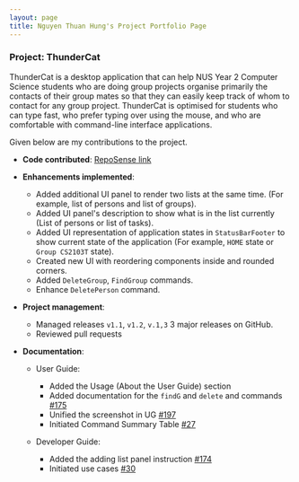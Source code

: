 ```yaml
---
layout: page
title: Nguyen Thuan Hung's Project Portfolio Page
---
```


### Project: ThunderCat

ThunderCat is a desktop application that can help NUS Year 2 Computer Science students who are doing group projects organise primarily the contacts of their group mates so that they can easily keep track of whom to contact for any group project. ThunderCat is optimised for students who can type fast, who prefer typing over using the mouse, and who are comfortable with command-line interface applications.

Given below are my contributions to the project.

* **Code contributed**: [RepoSense link](https://nus-cs2103-ay2122s1.github.io/tp-dashboard/?search=hungkhoaitay&sort=groupTitle&sortWithin=title&since=2021-09-17&timeframe=commit&mergegroup=&groupSelect=groupByRepos&breakdown=false)

* **Enhancements implemented**:
  * Added additional UI panel to render two lists at the same time. (For example, list of persons and list of groups).
  * Added UI panel's description to show what is in the list currently (List of persons or list of tasks).
  * Added UI representation of application states in `StatusBarFooter` to show current state of the application (For example, `HOME` state or `Group CS2103T` state).
  * Created new UI with reordering components inside and rounded corners.
  * Added `DeleteGroup`, `FindGroup` commands.
  * Enhance `DeletePerson` command.

* **Project management**:
  * Managed releases `v1.1`, `v1.2`, `v.1,3` 3 major releases on GitHub.
  * Reviewed pull requests

* **Documentation**:
  * User Guide:
    * Added the Usage (About the User Guide) section
    * Added documentation for the `findG` and `delete` and commands [\#175](https://github.com/AY2122S1-CS2103T-W17-3/tp/pull/175)
    * Unified the screenshot in UG [\#197](https://github.com/AY2122S1-CS2103T-W17-3/tp/pull/197)
    * Initiated Command Summary Table [\#27](https://github.com/AY2122S1-CS2103T-W17-3/tp/pull/27)

  * Developer Guide:
    * Added the adding list panel instruction [\#174](https://github.com/AY2122S1-CS2103T-W17-3/tp/pull/174)
    * Initiated use cases [\#30](https://github.com/AY2122S1-CS2103T-W17-3/tp/pull/30)
